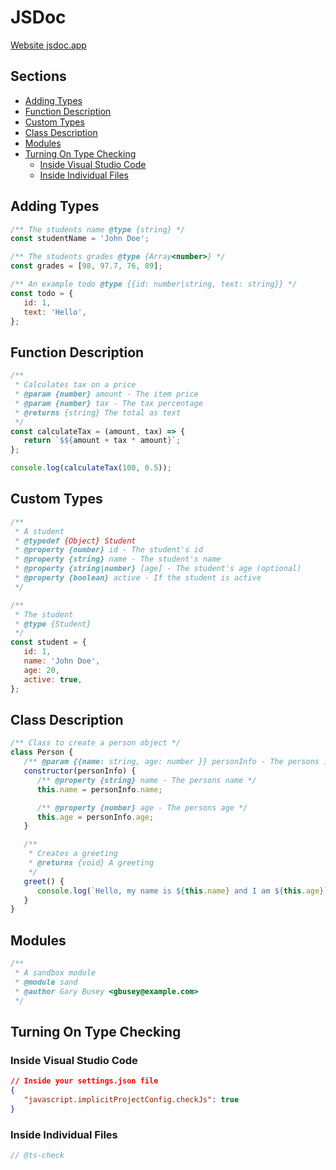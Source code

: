 # JSDoc <!-- omit in toc -->

[Website jsdoc.app](https://jsdoc.app/)

## Sections <!-- omit in toc -->

- [Adding Types](#adding-types)
- [Function Description](#function-description)
- [Custom Types](#custom-types)
- [Class Description](#class-description)
- [Modules](#modules)
- [Turning On Type Checking](#turning-on-type-checking)
  - [Inside Visual Studio Code](#inside-visual-studio-code)
  - [Inside Individual Files](#inside-individual-files)

## Adding Types

```javascript
/** The students name @type {string} */
const studentName = 'John Doe';

/** The students grades @type {Array<number>} */
const grades = [98, 97.7, 76, 89];

/** An example todo @type {{id: number|string, text: string}} */
const todo = {
   id: 1,
   text: 'Hello',
};
```

## Function Description

```javascript
/**
 * Calculates tax on a price
 * @param {number} amount - The item price
 * @param {number} tax - The tax percentage
 * @returns {string} The total as text
 */
const calculateTax = (amount, tax) => {
   return `$${amount + tax * amount}`;
};

console.log(calculateTax(100, 0.5));
```

## Custom Types

```javascript
/**
 * A student
 * @typedef {Object} Student
 * @property {number} id - The student's id
 * @property {string} name - The student's name
 * @property {string|number} [age] - The student's age (optional)
 * @property {boolean} active - If the student is active
 */

/**
 * The student
 * @type {Student}
 */
const student = {
   id: 1,
   name: 'John Doe',
   age: 20,
   active: true,
};
```

## Class Description

```javascript
/** Class to create a person object */
class Person {
   /** @param {{name: string, age: number }} personInfo - The persons information */
   constructor(personInfo) {
      /** @property {string} name - The persons name */
      this.name = personInfo.name;

      /** @property {number} age - The persons age */
      this.age = personInfo.age;
   }

   /**
    * Creates a greeting
    * @returns {void} A greeting
    */
   greet() {
      console.log(`Hello, my name is ${this.name} and I am ${this.age}`);
   }
}
```

## Modules

```javascript
/**
 * A sandbox module
 * @module sand
 * @author Gary Busey <gbusey@example.com>
 */
```

## Turning On Type Checking

### Inside Visual Studio Code

```json
// Inside your settings.json file
{
   "javascript.implicitProjectConfig.checkJs": true
}
```

### Inside Individual Files

```javascript
// @ts-check
```